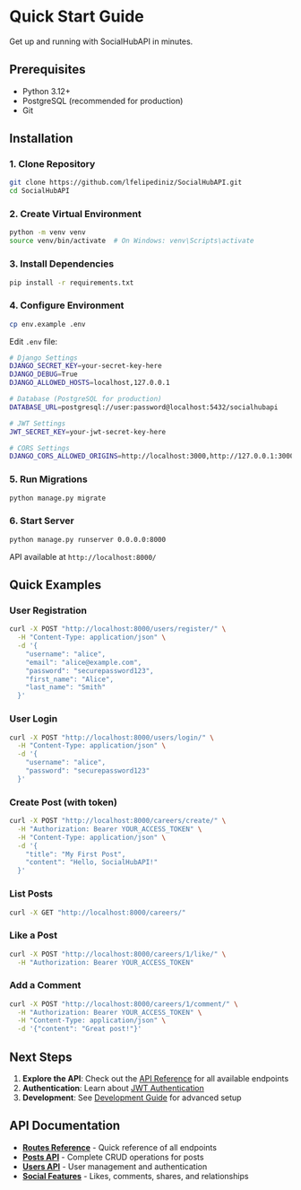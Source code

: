 # Quick Start Guide

Get up and running with SocialHubAPI in minutes.

## Prerequisites

- Python 3.12+
- PostgreSQL (recommended for production)
- Git

## Installation

### 1. Clone Repository
```bash
git clone https://github.com/lfelipediniz/SocialHubAPI.git
cd SocialHubAPI
```

### 2. Create Virtual Environment
```bash
python -m venv venv
source venv/bin/activate  # On Windows: venv\Scripts\activate
```

### 3. Install Dependencies
```bash
pip install -r requirements.txt
```

### 4. Configure Environment
```bash
cp env.example .env
```

Edit `.env` file:
```bash
# Django Settings
DJANGO_SECRET_KEY=your-secret-key-here
DJANGO_DEBUG=True
DJANGO_ALLOWED_HOSTS=localhost,127.0.0.1

# Database (PostgreSQL for production)
DATABASE_URL=postgresql://user:password@localhost:5432/socialhubapi

# JWT Settings
JWT_SECRET_KEY=your-jwt-secret-key-here

# CORS Settings
DJANGO_CORS_ALLOWED_ORIGINS=http://localhost:3000,http://127.0.0.1:3000
```

### 5. Run Migrations
```bash
python manage.py migrate
```

### 6. Start Server
```bash
python manage.py runserver 0.0.0.0:8000
```

API available at `http://localhost:8000/`

## Quick Examples

### User Registration
```bash
curl -X POST "http://localhost:8000/users/register/" \
  -H "Content-Type: application/json" \
  -d '{
    "username": "alice",
    "email": "alice@example.com",
    "password": "securepassword123",
    "first_name": "Alice",
    "last_name": "Smith"
  }'
```

### User Login
```bash
curl -X POST "http://localhost:8000/users/login/" \
  -H "Content-Type: application/json" \
  -d '{
    "username": "alice",
    "password": "securepassword123"
  }'
```

### Create Post (with token)
```bash
curl -X POST "http://localhost:8000/careers/create/" \
  -H "Authorization: Bearer YOUR_ACCESS_TOKEN" \
  -H "Content-Type: application/json" \
  -d '{
    "title": "My First Post",
    "content": "Hello, SocialHubAPI!"
  }'
```

### List Posts
```bash
curl -X GET "http://localhost:8000/careers/"
```

### Like a Post
```bash
curl -X POST "http://localhost:8000/careers/1/like/" \
  -H "Authorization: Bearer YOUR_ACCESS_TOKEN"
```

### Add a Comment
```bash
curl -X POST "http://localhost:8000/careers/1/comment/" \
  -H "Authorization: Bearer YOUR_ACCESS_TOKEN" \
  -H "Content-Type: application/json" \
  -d '{"content": "Great post!"}'
```

## Next Steps

1. **Explore the API**: Check out the [API Reference](api/routes.md) for all available endpoints
2. **Authentication**: Learn about [JWT Authentication](auth/index.md) 
3. **Development**: See [Development Guide](development.md) for advanced setup

## API Documentation

- **[Routes Reference](api/routes.md)** - Quick reference of all endpoints
- **[Posts API](api/posts.md)** - Complete CRUD operations for posts
- **[Users API](api/users.md)** - User management and authentication
- **[Social Features](api/social.md)** - Likes, comments, shares, and relationships